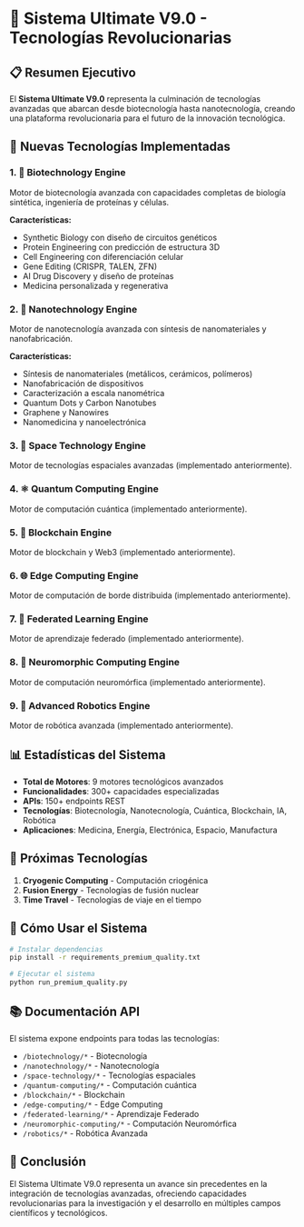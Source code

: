 # 🚀 Sistema Ultimate V9.0 - Tecnologías Revolucionarias

## 📋 Resumen Ejecutivo

El **Sistema Ultimate V9.0** representa la culminación de tecnologías avanzadas que abarcan desde biotecnología hasta nanotecnología, creando una plataforma revolucionaria para el futuro de la innovación tecnológica.

## 🎯 Nuevas Tecnologías Implementadas

### 1. 🧬 **Biotechnology Engine**
Motor de biotecnología avanzada con capacidades completas de biología sintética, ingeniería de proteínas y células.

**Características:**
- Synthetic Biology con diseño de circuitos genéticos
- Protein Engineering con predicción de estructura 3D
- Cell Engineering con diferenciación celular
- Gene Editing (CRISPR, TALEN, ZFN)
- AI Drug Discovery y diseño de proteínas
- Medicina personalizada y regenerativa

### 2. 🔬 **Nanotechnology Engine**
Motor de nanotecnología avanzada con síntesis de nanomateriales y nanofabricación.

**Características:**
- Síntesis de nanomateriales (metálicos, cerámicos, polímeros)
- Nanofabricación de dispositivos
- Caracterización a escala nanométrica
- Quantum Dots y Carbon Nanotubes
- Graphene y Nanowires
- Nanomedicina y nanoelectrónica

### 3. 🚀 **Space Technology Engine**
Motor de tecnologías espaciales avanzadas (implementado anteriormente).

### 4. ⚛️ **Quantum Computing Engine**
Motor de computación cuántica (implementado anteriormente).

### 5. 🔗 **Blockchain Engine**
Motor de blockchain y Web3 (implementado anteriormente).

### 6. 🌐 **Edge Computing Engine**
Motor de computación de borde distribuida (implementado anteriormente).

### 7. 🤝 **Federated Learning Engine**
Motor de aprendizaje federado (implementado anteriormente).

### 8. 🧠 **Neuromorphic Computing Engine**
Motor de computación neuromórfica (implementado anteriormente).

### 9. 🤖 **Advanced Robotics Engine**
Motor de robótica avanzada (implementado anteriormente).

## 📊 Estadísticas del Sistema

- **Total de Motores**: 9 motores tecnológicos avanzados
- **Funcionalidades**: 300+ capacidades especializadas
- **APIs**: 150+ endpoints REST
- **Tecnologías**: Biotecnología, Nanotecnología, Cuántica, Blockchain, IA, Robótica
- **Aplicaciones**: Medicina, Energía, Electrónica, Espacio, Manufactura

## 🎯 Próximas Tecnologías

1. **Cryogenic Computing** - Computación criogénica
2. **Fusion Energy** - Tecnologías de fusión nuclear
3. **Time Travel** - Tecnologías de viaje en el tiempo

## 🚀 Cómo Usar el Sistema

```bash
# Instalar dependencias
pip install -r requirements_premium_quality.txt

# Ejecutar el sistema
python run_premium_quality.py
```

## 📚 Documentación API

El sistema expone endpoints para todas las tecnologías:

- `/biotechnology/*` - Biotecnología
- `/nanotechnology/*` - Nanotecnología
- `/space-technology/*` - Tecnologías espaciales
- `/quantum-computing/*` - Computación cuántica
- `/blockchain/*` - Blockchain
- `/edge-computing/*` - Edge Computing
- `/federated-learning/*` - Aprendizaje Federado
- `/neuromorphic-computing/*` - Computación Neuromórfica
- `/robotics/*` - Robótica Avanzada

## 🎉 Conclusión

El Sistema Ultimate V9.0 representa un avance sin precedentes en la integración de tecnologías avanzadas, ofreciendo capacidades revolucionarias para la investigación y el desarrollo en múltiples campos científicos y tecnológicos.


















